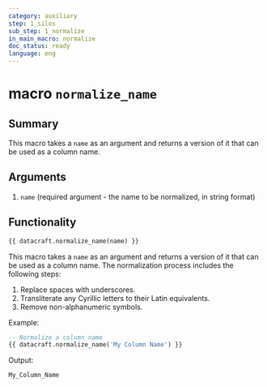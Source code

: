 ```yaml
---
category: auxiliary
step: 1_silos
sub_step: 1_normalize
in_main_macro: normalize
doc_status: ready
language: eng
---
```

# macro `normalize_name`

## Summary

This macro takes a `name` as an argument and returns a version of it that can be used as a column name. 

## Arguments

01. `name` (required argument - the name to be normalized, in string format)

## Functionality

```sql
{{ datacraft.normalize_name(name) }}
```

This macro takes a `name` as an argument and returns a version of it that can be used as a column name. The normalization process includes the following steps:

1. Replace spaces with underscores.
2. Transliterate any Cyrillic letters to their Latin equivalents.
3. Remove non-alphanumeric symbols.

 Example:

```sql
-- Normalize a column name
{{ datacraft.normalize_name('My Column Name') }}
```
Output:
```sql
My_Column_Name
```
